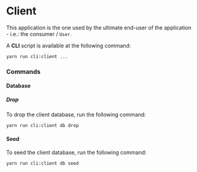 # Client

This application is the one used by the ultimate end-user of the application - i.e.: the consumer / `User`.

A **CLI** script is available at the following command:

```shell
yarn run cli:client ...
```

### Commands

#### Database

##### Drop

To drop the client database, run the following command:

```shell
yarn run cli:client db drop
```

#### Seed

To seed the client database, run the following command:

```shell
yarn run cli:client db seed
```
